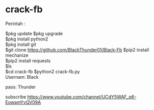 # crack-fb
Perintah :

$pkg update
$pkg upgrade  
$pkg install python2  
$pkg install git  
$git clone https://github.com/BlackThunder01/Black-Fb
$pip2 install mechanize  
$pip2 install requests  
$ls  
$cd  crack-fb 
$python2 crack-fb.py  
Usernam: Black 

pass: Thunder

subscribe https://www.youtube.com/channel/UCdY5WAF_p6-EowamYvQV09A